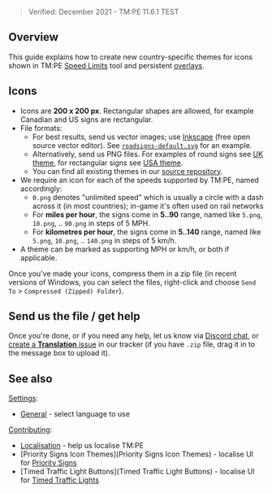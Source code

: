> Verified: December 2021 - TM:PE 11.6.1 TEST

## Overview

This guide explains how to create new country-specific themes for icons shown in TM:PE [Speed Limits](Speed-Limits.md) tool and persistent [overlays](Overlays.md).

## Icons

* Icons are **200 x 200 px**. Rectangular shapes are allowed, for example Canadian and US signs are rectangular.
* File formats:
    * For best results, send us vector images; use [Inkscape](https://inkscape.org/) (free open source vector editor). See [`roadsigns-default.svg`](https://github.com/CitiesSkylinesMods/TMPE/blob/master/TLM/TLM/Resources/SignThemes/SpeedLimitDefaults/roadsigns-default.svg) for an example.
    * Alternatively, send us PNG files. For examples of round signs see [UK theme](https://github.com/CitiesSkylinesMods/TMPE/tree/master/TLM/TLM/Resources/SignThemes/MPH_UK), for rectangular signs see [USA theme](https://github.com/CitiesSkylinesMods/TMPE/tree/master/TLM/TLM/Resources/SignThemes/MPH_US).
    * You can find all existing themes in our [source repository](https://github.com/CitiesSkylinesMods/TMPE/tree/master/TLM/TLM/Resources/SignThemes). 
* We require an icon for each of the speeds supported by TM:PE, named accordingly:
    * `0.png` denotes "unlimited speed" which is usually a circle with a dash across it (in most countries); in-game it's often used on rail networks
    * For **miles per hour**, the signs come in **5..90** range, named like `5.png`, `10.png`, .. `90.png` in steps of 5 MPH.
    * For **kilometres per hour**, the signs come in **5..140** range, named like `5.png`, `10.png`, .. `140.png` in steps of 5 km/h.
* A theme can be marked as supporting MPH or km/h, or both if applicable.

Once you've made your icons, compress them in a zip file (in recent versions of Windows, you can select the files, right-click and choose `Send To` > `Compressed (Zipped) Folder`).

## Send us the file / get help

Once you're done, or if you need any help, let us know via [Discord chat](https://discord.gg/faKUnST), or [create a **Translation** issue](https://github.com/CitiesSkylinesMods/TMPE/issues/new/choose) in our tracker (if you have `.zip` file, drag it in to the message box to upload it).

## See also

[Settings](Settings.md):

* [General](General.md) - select language to use

[Contributing](Contributing):

* [Localisation](Localisation) - help us localise TM:PE
* [Priority Signs Icon Themes](Priority Signs Icon Themes) - localise UI for [Priority Signs](Priority-Signs.md)
* [Timed Traffic Light Buttons](Timed Traffic Light Buttons) - localise UI for [Timed Traffic Lights](Timed-Traffic-Lights.md)